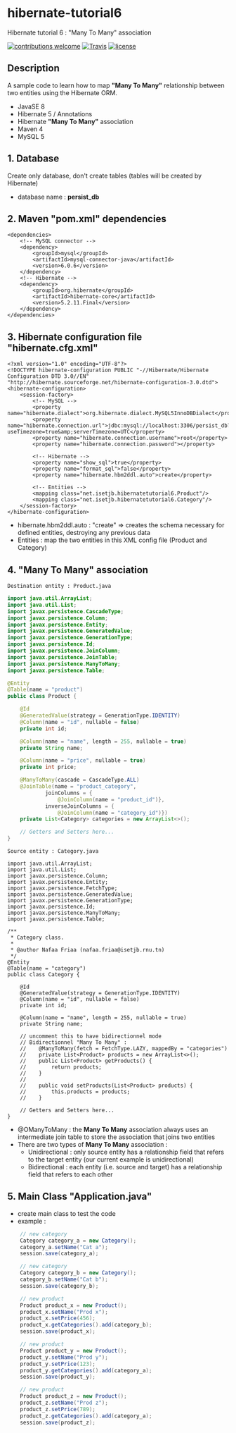 # hibernate-tutorial6
Hibernate tutorial 6 : "Many To Many" association

[![contributions welcome](https://img.shields.io/badge/contributions-welcome-orange.svg?style=flat)](https://github.com/nfriaa/hibernate-tutorial6/issues) [![Travis](https://img.shields.io/travis/rust-lang/rust.svg)](https://github.com/nfriaa/hibernate-tutorial6) [![license](https://img.shields.io/github/license/mashape/apistatus.svg)](https://github.com/nfriaa/hibernate-tutorial6/blob/master/LICENSE)

## Description
A sample code to learn how to map **"Many To Many"** relationship between two entities using the Hibernate ORM.
* JavaSE 8
* Hibernate 5 / Annotations
* Hibernate **"Many To Many"** association
* Maven 4
* MySQL 5

## 1. Database
Create only database, don't create tables (tables will be created by Hibernate)
* database name : **persist_db**

## 2. Maven "pom.xml" dependencies
```
<dependencies>
    <!-- MySQL connector -->
    <dependency>
        <groupId>mysql</groupId>
        <artifactId>mysql-connector-java</artifactId>
        <version>6.0.6</version>
    </dependency>
    <!-- Hibernate -->
    <dependency>
        <groupId>org.hibernate</groupId>
        <artifactId>hibernate-core</artifactId>
        <version>5.2.11.Final</version>
    </dependency>
</dependencies>
```

## 3. Hibernate configuration file "hibernate.cfg.xml"
```
<?xml version="1.0" encoding="UTF-8"?>
<!DOCTYPE hibernate-configuration PUBLIC "-//Hibernate/Hibernate Configuration DTD 3.0//EN" "http://hibernate.sourceforge.net/hibernate-configuration-3.0.dtd">
<hibernate-configuration>
    <session-factory>
        <!-- MySQL -->
        <property name="hibernate.dialect">org.hibernate.dialect.MySQL5InnoDBDialect</property>
        <property name="hibernate.connection.url">jdbc:mysql://localhost:3306/persist_db?useTimezone=true&amp;serverTimezone=UTC</property>
        <property name="hibernate.connection.username">root</property>
        <property name="hibernate.connection.password"></property>

        <!-- Hibernate -->
        <property name="show_sql">true</property>
        <property name="format_sql">false</property>
        <property name="hibernate.hbm2ddl.auto">create</property>

        <!-- Entities -->
        <mapping class="net.isetjb.hibernatetutorial6.Product"/>
        <mapping class="net.isetjb.hibernatetutorial6.Category"/>
    </session-factory>
</hibernate-configuration>
```
* hibernate.hbm2ddl.auto : "create" => creates the schema necessary for defined entities, destroying any previous data
* Entities : map the two entities in this XML config file (Product and Category)

## 4. "Many To Many" association
`Destination entity : Product.java`
```java
import java.util.ArrayList;
import java.util.List;
import javax.persistence.CascadeType;
import javax.persistence.Column;
import javax.persistence.Entity;
import javax.persistence.GeneratedValue;
import javax.persistence.GenerationType;
import javax.persistence.Id;
import javax.persistence.JoinColumn;
import javax.persistence.JoinTable;
import javax.persistence.ManyToMany;
import javax.persistence.Table;

@Entity
@Table(name = "product")
public class Product {

    @Id
    @GeneratedValue(strategy = GenerationType.IDENTITY)
    @Column(name = "id", nullable = false)
    private int id;

    @Column(name = "name", length = 255, nullable = true)
    private String name;

    @Column(name = "price", nullable = true)
    private int price;

    @ManyToMany(cascade = CascadeType.ALL)
    @JoinTable(name = "product_category",
            joinColumns = {
                @JoinColumn(name = "product_id")},
            inverseJoinColumns = {
                @JoinColumn(name = "category_id")})
    private List<Category> categories = new ArrayList<>();

    // Getters and Setters here...
}
```

`Source entity : Category.java`
```
import java.util.ArrayList;
import java.util.List;
import javax.persistence.Column;
import javax.persistence.Entity;
import javax.persistence.FetchType;
import javax.persistence.GeneratedValue;
import javax.persistence.GenerationType;
import javax.persistence.Id;
import javax.persistence.ManyToMany;
import javax.persistence.Table;

/**
 * Category class.
 *
 * @author Nafaa Friaa (nafaa.friaa@isetjb.rnu.tn)
 */
@Entity
@Table(name = "category")
public class Category {

    @Id
    @GeneratedValue(strategy = GenerationType.IDENTITY)
    @Column(name = "id", nullable = false)
    private int id;

    @Column(name = "name", length = 255, nullable = true)
    private String name;

    // uncomment this to have bidirectionnel mode
    // Bidirectionnel "Many To Many" :
    //    @ManyToMany(fetch = FetchType.LAZY, mappedBy = "categories")
    //    private List<Product> products = new ArrayList<>();
    //    public List<Product> getProducts() {
    //        return products;
    //    }
    //
    //    public void setProducts(List<Product> products) {
    //        this.products = products;
    //    }

    // Getters and Setters here...
}
```
* @OManyToMany : the **Many To Many** association always uses an intermediate join table to store the association that joins two entities
* There are two types of **Many To Many** association : 
    * Unidirectional : only source entity has a relationship field that refers to the target entity (our current example is unidirectional)
    * Bidirectional : each entity (i.e. source and target) has a relationship field that refers to each other

## 5. Main Class "Application.java"
* create main class to test the code
* example :
```java
    // new category
    Category category_a = new Category();
    category_a.setName("Cat a");
    session.save(category_a);

    // new category
    Category category_b = new Category();
    category_b.setName("Cat b");
    session.save(category_b);

    // new product
    Product product_x = new Product();
    product_x.setName("Prod x");
    product_x.setPrice(456);
    product_x.getCategories().add(category_b);
    session.save(product_x);

    // new product
    Product product_y = new Product();
    product_y.setName("Prod y");
    product_y.setPrice(123);
    product_y.getCategories().add(category_a);
    session.save(product_y);

    // new product
    Product product_z = new Product();
    product_z.setName("Prod z");
    product_z.setPrice(789);
    product_z.getCategories().add(category_a);
    session.save(product_z);
```